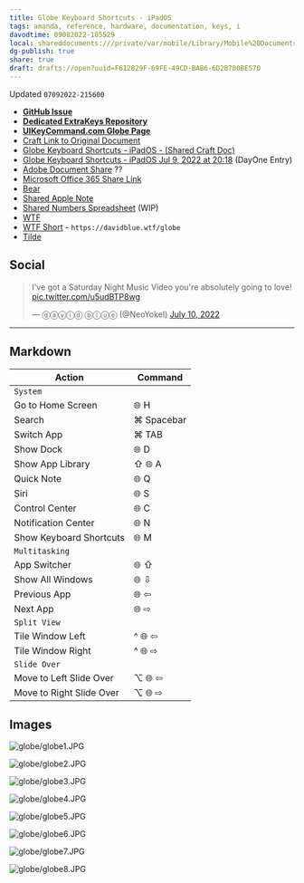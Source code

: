 ```yaml
---
title: Globe Keyboard Shortcuts - iPadOS
tags: amanda, reference, hardware, documentation, keys, i
davodtime: 09082022-105529
local: shareddocuments:///private/var/mobile/Library/Mobile%20Documents/iCloud~md~obsidian/Documents/OBSHIDDIAN/drafts/F612829F-69FE-49CD-BAB6-6D2B700BE570.md
dg-publish: true
share: true
draft: drafts://open?uuid=F612829F-69FE-49CD-BAB6-6D2B700BE570
---
```

Updated `07092022-215600`
- [**GitHub Issue**](https://github.com/extratone/i/issues/215) 
- [**Dedicated ExtraKeys Repository**](https://github.com/ExtraKeys/globe)
- [**UIKeyCommand.com Globe Page**](https://uikeycommand.com/globe)
- [Craft Link to Original Document](craftdocs://open?blockId=81CD045F-D74B-44D5-AED9-7C8A726DC1C5&spaceId=daf0cebc-473a-7ed9-b8f6-aa71c9afb5c6)
- [Globe Keyboard Shortcuts - iPadOS - (Shared Craft Doc)](https://www.craft.do/s/cKrPcolCYEfQJ3)
- [Globe Keyboard Shortcuts - iPadOS Jul 9, 2022 at 20:18](dayone://view?entryId=15DADDF7D8054B8189A8B57AA56D967B) (DayOne Entry)
- [Adobe Document Share](https://acrobat.adobe.com/link/review?uri=urn:aaid:scds:US:f13a1d8c-bbb5-4bd7-bca7-1cdc3e20da0a) ??
- [Microsoft Office 365 Share Link](https://1drv.ms/w/s!AtC-4Wo4VrjJzlQmINzVepcKHZYP)
- [Bear](bear://x-callback-url/open-note?id=ED0CE513-60A9-42F7-8F96-67D50A1AE3BA-14027-00000225CC4156AD)
- [Shared Apple Note](https://www.icloud.com/notes/0Ada0ZMgCulLE9351Y95gMbHQ#KEYS)
- [Shared Numbers Spreadsheet](https://www.icloud.com/numbers/0467jocDY5p0HTfvQCYv1bE8Q#Globe_Keyboard_Shortcuts_-_iPadOS) (WIP)
- [WTF](https://davidblue.wtf/drafts/F612829F-69FE-49CD-BAB6-6D2B700BE570.html)
- [WTF Short](https://davidblue.wtf/globe) - `https://davidblue.wtf/globe`
- [Tilde](https://tilde.town/~extratone/globe) 

## Social

<blockquote class="twitter-tweet"><p lang="en" dir="ltr">I&#39;ve got a Saturday Night Music Video you&#39;re absolutely going to love! <a href="https://t.co/u5udBTP8wg">pic.twitter.com/u5udBTP8wg</a></p>&mdash; ⓓⓐⓥⓘⓓ ⓑⓛⓤⓔ (@NeoYokel) <a href="https://twitter.com/NeoYokel/status/1545961174138863616?ref_src=twsrc%5Etfw">July 10, 2022</a></blockquote> <script async src="https://platform.twitter.com/widgets.js" charset="utf-8"></script>

---
## Markdown
| **Action**               | **Command** |
| ------------------------ | ----------- |
| `System`                 |             |
| Go to Home Screen        | 🌐 H        |
| Search                   | ⌘ Spacebar  |	
| Switch App               | ⌘ TAB       |
| Show Dock                | 🌐 D        |
| Show App Library         | ⇧ 🌐 A      |
| Quick Note               | 🌐 Q        |
| Siri                     | 🌐 S        |
| Control Center           | 🌐 C        |
| Notification Center      | 🌐 N        |
| Show Keyboard Shortcuts  | 🌐 M        |
| `Multitasking`           |             |
| App Switcher             | 🌐 ⇧        |
| Show All Windows         | 🌐 ⇩        |
| Previous App             | 🌐 ⇦        |
| Next App                 | 🌐 ⇨        |
| `Split View`             |             |
| Tile Window Left         | ^ 🌐 ⇦      |
| Tile Window Right        | ^ 🌐 ⇨      |
| `Slide Over`             |             |
| Move to Left Slide Over  | ⌥ 🌐 ⇦      |
| Move to Right Slide Over | ⌥ 🌐 ⇨      |

## Images

![globe/globe1.JPG](https://github.com/ExtraKeys/globe/raw/main/images/globe1.JPG)

![globe/globe2.JPG](https://github.com/ExtraKeys/globe/raw/main/images/globe2.JPG)

![globe/globe3.JPG](https://github.com/ExtraKeys/globe/raw/main/images/globe3.JPG)

![globe/globe4.JPG](https://github.com/ExtraKeys/globe/raw/main/images/globe4.JPG)

![globe/globe5.JPG](https://github.com/ExtraKeys/globe/raw/main/images/globe5.JPG)

![globe/globe6.JPG](https://github.com/ExtraKeys/globe/raw/main/images/globe6.JPG)

![globe/globe7.JPG](https://github.com/ExtraKeys/globe/raw/main/images/globe7.JPG)

![globe/globe8.JPG](https://github.com/ExtraKeys/globe/raw/main/images/globe8.JPG)